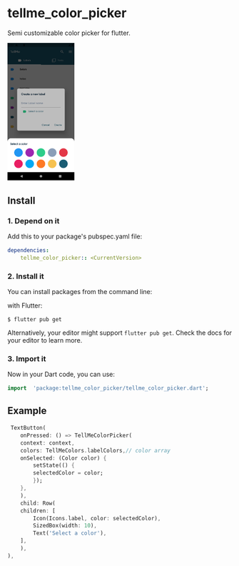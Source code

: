 
# tellme_color_picker
Semi customizable color picker for flutter.

<p float="left">
<img src="https://raw.githubusercontent.com/TellMeCorp/tellme_color_picker/master/example/images/Screenshot_1620659030.png" width = 150>
</p>


## Install

### 1. Depend on it
Add this to your package's pubspec.yaml file:

```yaml
dependencies:
    tellme_color_picker:: <CurrentVersion>
```

### 2. Install it

You can install packages from the command line:  

with Flutter:
```shell
$ flutter pub get
```

Alternatively, your editor might support `flutter pub get`. Check the docs for your editor to learn more.

### 3. Import it

Now in your Dart code, you can use:

```dart
import  'package:tellme_color_picker/tellme_color_picker.dart';
```

## Example

  
```dart
 TextButton(
    onPressed: () => TellMeColorPicker(
    context: context,
    colors: TellMeColors.labelColors,// color array
    onSelected: (Color color) {
        setState(() {
        selectedColor = color;
        });
    },
    ),
    child: Row(
    children: [
        Icon(Icons.label, color: selectedColor),
        SizedBox(width: 10),
        Text('Select a color'),
    ],
    ),
),

```
